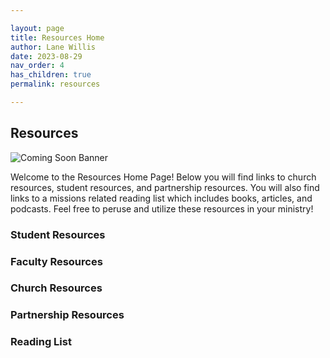 ```yaml
---

layout: page
title: Resources Home
author: Lane Willis
date: 2023-08-29
nav_order: 4
has_children: true
permalink: resources

---
```


## Resources

![Coming Soon Banner](https://i.imgur.com/pxK8WAn.png)

Welcome to the Resources Home Page! Below you will find links to church resources, student resources, and partnership resources. You will also find links to a missions related reading list which includes books, articles, and podcasts. Feel free to peruse and utilize these resources in your ministry!

### Student Resources

### Faculty Resources

### Church Resources

### Partnership Resources

### Reading List

